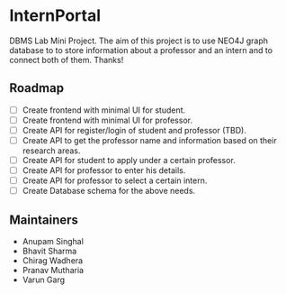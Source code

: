 # InternPortal

DBMS Lab Mini Project. The aim of this project is to use NEO4J graph database to to store information about a professor and an intern and to connect both of them. Thanks!

## Roadmap

- [ ] Create frontend with minimal UI for student.
- [ ] Create frontend with minimal UI for professor.
- [ ] Create API for register/login of student and professor (TBD).
- [ ] Create API to get the professor name and information based on their research areas.
- [ ] Create API for student to apply under a certain professor.
- [ ] Create API for professor to enter his details.
- [ ] Create API for professor to select a certain intern.
- [ ] Create Database schema for the above needs.

## Maintainers

* Anupam Singhal
* Bhavit Sharma
* Chirag Wadhera
* Pranav Mutharia
* Varun Garg
